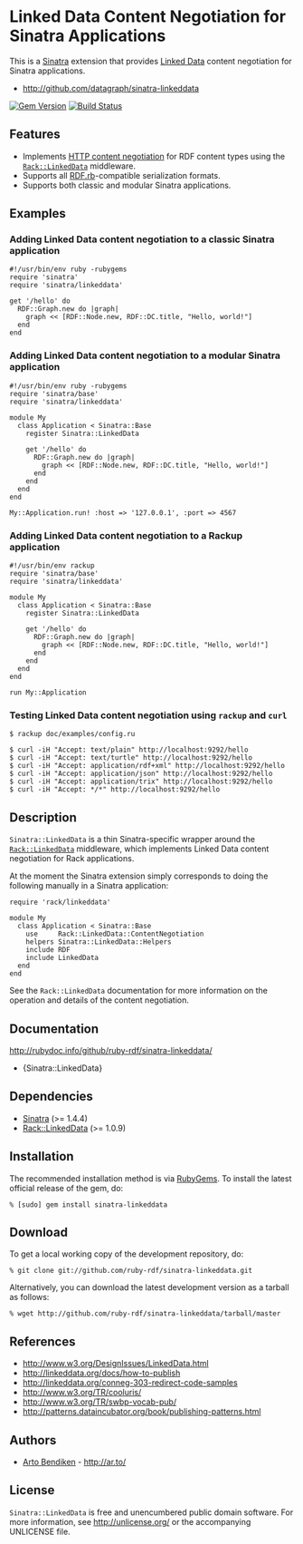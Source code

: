 # Linked Data Content Negotiation for Sinatra Applications

This is a [Sinatra][] extension that provides [Linked Data][] content
negotiation for Sinatra applications.

* <http://github.com/datagraph/sinatra-linkeddata>

[![Gem Version](https://badge.fury.io/rb/sinatra-linkeddata.png)](http://badge.fury.io/rb/sinatra-linkeddata)
[![Build Status](https://travis-ci.org/ruby-rdf/sinatra-linkeddata.png?branch=master)](http://travis-ci.org/ruby-rdf/sinatra-linkeddata)

## Features

* Implements [HTTP content negotiation][conneg] for RDF content types using
  the [`Rack::LinkedData`][Rack::LinkedData] middleware.
* Supports all [RDF.rb][]-compatible serialization formats.
* Supports both classic and modular Sinatra applications.

## Examples

### Adding Linked Data content negotiation to a classic Sinatra application

    #!/usr/bin/env ruby -rubygems
    require 'sinatra'
    require 'sinatra/linkeddata'
    
    get '/hello' do
      RDF::Graph.new do |graph|
        graph << [RDF::Node.new, RDF::DC.title, "Hello, world!"]
      end
    end

### Adding Linked Data content negotiation to a modular Sinatra application

    #!/usr/bin/env ruby -rubygems
    require 'sinatra/base'
    require 'sinatra/linkeddata'
    
    module My
      class Application < Sinatra::Base
        register Sinatra::LinkedData
    
        get '/hello' do
          RDF::Graph.new do |graph|
            graph << [RDF::Node.new, RDF::DC.title, "Hello, world!"]
          end
        end
      end
    end
    
    My::Application.run! :host => '127.0.0.1', :port => 4567

### Adding Linked Data content negotiation to a Rackup application

    #!/usr/bin/env rackup
    require 'sinatra/base'
    require 'sinatra/linkeddata'
    
    module My
      class Application < Sinatra::Base
        register Sinatra::LinkedData
    
        get '/hello' do
          RDF::Graph.new do |graph|
            graph << [RDF::Node.new, RDF::DC.title, "Hello, world!"]
          end
        end
      end
    end
    
    run My::Application

### Testing Linked Data content negotiation using `rackup` and `curl`

    $ rackup doc/examples/config.ru
    
    $ curl -iH "Accept: text/plain" http://localhost:9292/hello
    $ curl -iH "Accept: text/turtle" http://localhost:9292/hello
    $ curl -iH "Accept: application/rdf+xml" http://localhost:9292/hello
    $ curl -iH "Accept: application/json" http://localhost:9292/hello
    $ curl -iH "Accept: application/trix" http://localhost:9292/hello
    $ curl -iH "Accept: */*" http://localhost:9292/hello

## Description

`Sinatra::LinkedData` is a thin Sinatra-specific wrapper around the
[`Rack::LinkedData`][Rack::LinkedData] middleware, which implements Linked
Data content negotiation for Rack applications.

At the moment the Sinatra extension simply corresponds
to doing the following manually in a Sinatra application:

    require 'rack/linkeddata'
    
    module My
      class Application < Sinatra::Base
        use     Rack::LinkedData::ContentNegotiation
        helpers Sinatra::LinkedData::Helpers
        include RDF
        include LinkedData
      end
    end

See the `Rack::LinkedData` documentation for more information on the
operation and details of the content negotiation.

## Documentation

<http://rubydoc.info/github/ruby-rdf/sinatra-linkeddata/>

* {Sinatra::LinkedData}

## Dependencies

* [Sinatra](http://rubygems.org/gems/sinatra) (>= 1.4.4)
* [Rack::LinkedData](http://rubygems.org/gems/rack-linkeddata) (>= 1.0.9)

## Installation

The recommended installation method is via [RubyGems](http://rubygems.org/).
To install the latest official release of the gem, do:

    % [sudo] gem install sinatra-linkeddata

## Download

To get a local working copy of the development repository, do:

    % git clone git://github.com/ruby-rdf/sinatra-linkeddata.git

Alternatively, you can download the latest development version as a tarball
as follows:

    % wget http://github.com/ruby-rdf/sinatra-linkeddata/tarball/master

## References

* <http://www.w3.org/DesignIssues/LinkedData.html>
* <http://linkeddata.org/docs/how-to-publish>
* <http://linkeddata.org/conneg-303-redirect-code-samples>
* <http://www.w3.org/TR/cooluris/>
* <http://www.w3.org/TR/swbp-vocab-pub/>
* <http://patterns.dataincubator.org/book/publishing-patterns.html>

## Authors

* [Arto Bendiken](http://github.com/bendiken) - <http://ar.to/>

## License

`Sinatra::LinkedData` is free and unencumbered public domain software. For more
information, see <http://unlicense.org/> or the accompanying UNLICENSE file.

[Sinatra]:          http://www.sinatrarb.com/
[Rack]:             http://rack.github.com/
[RDF.rb]:           http://ruby-rdf.github.com/rdf/
[Rack::LinkedData]: http://datagraph.rubyforge.org/rack-linkeddata/
[Linked Data]:      http://linkeddata.org/
[conneg]:           http://en.wikipedia.org/wiki/Content_negotiation
